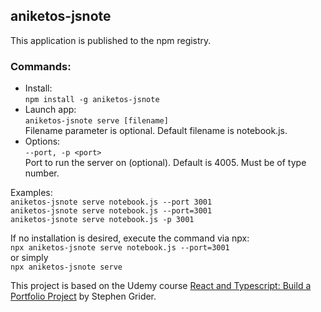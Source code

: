 ## aniketos-jsnote
This application is published to the npm registry.

### Commands:
- Install:  
`npm install -g aniketos-jsnote`  
- Launch app:  
`aniketos-jsnote serve [filename]`  
Filename parameter is optional. Default filename is notebook.js.  
- Options:  
`--port, -p <port>`  
Port to run the server on (optional). Default is 4005. Must be of type number.  
  
Examples:  
`aniketos-jsnote serve notebook.js --port 3001`  
`aniketos-jsnote serve notebook.js --port=3001`  
`aniketos-jsnote serve notebook.js -p 3001`  
  
If no installation is desired, execute the command via npx:  
`npx aniketos-jsnote serve notebook.js --port=3001`  
or simply  
`npx aniketos-jsnote serve`  
  
This project is based on the Udemy course [React and Typescript: Build a Portfolio Project](https://www.udemy.com/course/react-and-typescript-build-a-portfolio-project/) by Stephen Grider.
